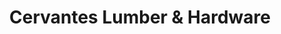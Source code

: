 ---
title: "Cervantes Lumber & Hardware"
url: /perryton/cervantes-lumber-and-hardware/
shop: hardware
---